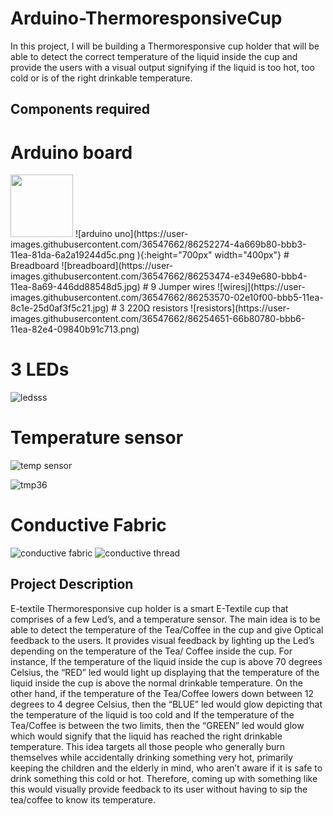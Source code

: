 # Arduino-ThermoresponsiveCup
In this project, I will be building a Thermoresponsive cup holder that will be able to detect the correct temperature of the liquid inside the cup and provide the users with a visual output signifying if the liquid is too hot, too cold or is of the right drinkable temperature. 
## Components required
# Arduino board
<img src = "https://user-images.githubusercontent.com/36547662/86252274-4a669b80-bbb3-11ea-81da-6a2a19244d5c.png" width="100" height="100">
![arduino uno](https://user-images.githubusercontent.com/36547662/86252274-4a669b80-bbb3-11ea-81da-6a2a19244d5c.png ){:height="700px" width="400px"}
# Breadboard
![breadboard](https://user-images.githubusercontent.com/36547662/86253474-e349e680-bbb4-11ea-8a69-446dd88548d5.jpg)
# 9 Jumper wires
![wiresj](https://user-images.githubusercontent.com/36547662/86253570-02e10f00-bbb5-11ea-8c1e-25d0af3f5c21.jpg)
# 3 220Ω resistors
![resistors](https://user-images.githubusercontent.com/36547662/86254651-66b80780-bbb6-11ea-82e4-09840b91c713.png)

# 3 LEDs
![ledsss](https://user-images.githubusercontent.com/36547662/86252435-80a41b00-bbb3-11ea-87a6-e32779b4c735.jpg)

# Temperature sensor
![temp sensor](https://user-images.githubusercontent.com/36547662/86252057-ff4c8880-bbb2-11ea-98c1-2c21cd8046cc.jpg)

![tmp36](https://user-images.githubusercontent.com/36547662/86252626-bf39d580-bbb3-11ea-97bd-f4de3cec6cb9.jpg)

# Conductive Fabric
![conductive fabric](https://user-images.githubusercontent.com/36547662/86253987-869afb80-bbb5-11ea-988f-ac9ebe475733.jpg)
![conductive thread](https://user-images.githubusercontent.com/36547662/86254090-a6caba80-bbb5-11ea-8694-f8386512b137.jpg)


## Project Description 
 E-textile Thermoresponsive cup holder is a smart E-Textile cup that comprises of a few Led’s, and a temperature sensor. The main idea is to be able to detect the temperature of the Tea/Coffee in the cup and give Optical feedback to the users. It provides visual feedback by lighting up the Led’s depending on the temperature of the Tea/ Coffee inside the cup. For instance, If the temperature of the liquid inside the cup is above 70 degrees Celsius, the “RED” led would light up  displaying that the temperature of the liquid inside the cup is above the normal drinkable temperature. On the other hand, if the temperature of the Tea/Coffee lowers down between 12 degrees to 4 degree Celsius, then the “BLUE” led would glow depicting that the temperature of the liquid is too cold and If the temperature of the Tea/Coffee is between the two limits, then the “GREEN” led would glow which would signify that the liquid has reached the right drinkable temperature. This idea targets all those people who generally burn themselves while accidentally drinking something very hot, primarily keeping the children and the elderly in mind, who aren’t aware if it is safe to drink something this cold or hot. Therefore, coming up with something like this would visually provide feedback to its user without having to sip the tea/coffee to know its temperature.
